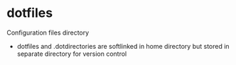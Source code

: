 # dotfiles
Configuration files directory
- dotfiles and .dotdirectories are softlinked in home directory but stored in separate directory for version control
